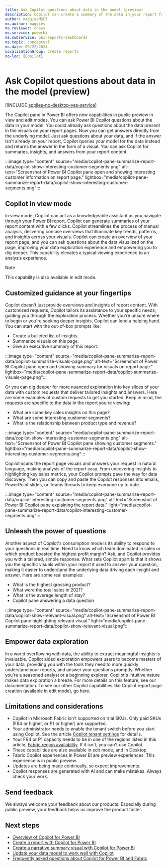 ```yaml
---
title: Ask Copilot questions about data in the model (preview) 
description: Copilot can create a summary of the data in your report for you in the Copilot pane.
author: maggiesMSFT
ms.author: maggies
ms.reviewer: cnews
ms.service: powerbi
ms.subservice: pbi-reports-dashboards
ms.topic: conceptual
ms.date: 05/22/2024
LocalizationGroup: Create reports
no-loc: [Copilot]
---
```


# Ask Copilot questions about data in the model (preview)

[!INCLUDE [applies-no-desktop-yes-service](../includes/applies-no-desktop-yes-service.md)]

 The Copilot pane in Power BI offers new capabilities in public preview in view and edit modes. You can ask Power BI Copilot questions about the data in your model. You could already ask questions about the data present in the visuals on your report pages. Now you can get answers directly from the underlying model. Just ask questions about your data, and if the answer isn't already on your report, Copilot queries your model for the data instead and returns the answer in the form of a visual. You can ask Copilot for summaries, insights, and answers from your report content.

:::image type="content" source="media/copilot-pane-summarize-report-data/copilot-show-interesting-customer-segments.png" alt-text="Screenshot of Power BI Copilot pane open and showing interesting customer information on report page." lightbox="media/copilot-pane-summarize-report-data/copilot-show-interesting-customer-segments.png":::

## Copilot in view mode

In view mode, Copilot can act as a knowledgeable assistant as you navigate through your Power BI report. Copilot can generate summaries of your report content with a few clicks. Copilot streamlines the process of manual analysis, delivering concise overviews that illuminate key trends, patterns, and insights across your visuals. Copilot can create an overview of your report page, and you can ask questions about the data visualized on the page, improving your data exploration experience and empowering you to dig deeper. This capability elevates a typical viewing experience to an analysis experience.

> [!NOTE]
> This capability is also available in edit mode.

## Customized guidance at your fingertips 

Copilot doesn't just provide overviews and insights of report content. With customized requests, Copilot tailors its assistance to your specific needs, guiding you through the exploration process. Whether you're unsure where to begin or you're seeking deeper insights, Copilot can lend a helping hand.  You can start with the out-of-box prompts like:

- Create a bulleted list of insights.
- Summarize visuals on this page.
- Give an executive summary of this report.
 
:::image type="content" source="media/copilot-pane-summarize-report-data/copilot-summarize-visuals-page.png" alt-text="Screenshot of Power BI Copilot pane open and showing summary for visuals on report page." lightbox="media/copilot-pane-summarize-report-data/copilot-summarize-visuals-page.png":::

Or you can dig deeper for more nuanced exploration into key slices of your data with custom requests that deliver tailored insights and answers.  Here are some examples of custom requests to get you started. Keep in mind, the requests are specific to the data in the report you're viewing:

- What are some key sales insights on this page?
- What are some interesting customer segments?
- What is the relationship between product type and revenue?

:::image type="content" source="media/copilot-pane-summarize-report-data/copilot-show-interesting-customer-segments.png" alt-text="Screenshot of Power BI Copilot pane showing customer segments." lightbox="media/copilot-pane-summarize-report-data/copilot-show-interesting-customer-segments.png":::

Copilot scans the report page visuals and answers your request in natural language, making analysis of the report easy.  From uncovering insights to highlighting key sales metrics, your Copilot prompts pave the way for data discovery. Then you can copy and paste the Copilot responses into emails, PowerPoint slides, or Teams threads to keep everyone up to date.

:::image type="content" source="media/copilot-pane-summarize-report-data/copilot-interesting-customer-segments.png" alt-text="Screenshot of Power BI Copilot pane explaining the report data." light="media/copilot-pane-summarize-report-data/copilot-interesting-customer-segments.png":::


## Unleash the power of questions 

Another aspect of Copilot's consumption mode is its ability to respond to your questions in real time. Need to know which team dominated in sales or which product boasted the highest profit margin? Ask, and Copilot provides you with a tailored, simple response. What sets Copilot apart is that it shows you the specific visuals within your report it used to answer your question, making it easier to understand the underlying data driving each insight and answer. Here are some real examples: 

- What is the highest grossing product?
- What were the total sales in 2021?
- What is the average length of stay?
- Copilot pane answering a data question

:::image type="content" source="media/copilot-pane-summarize-report-data/copilot-show-relevant-visual.png" alt-text="Screenshot of Power BI Copilot pane highlighting relevant visual." light="media/copilot-pane-summarize-report-data/copilot-show-relevant-visual.png":::

## Empower data exploration 

In a world overflowing with data, the ability to extract meaningful insights is invaluable. Copilot aided exploration empowers users to become masters of your data, providing you with the tools they need to more quickly understand your reports, and answer your questions promptly. Whether you're a seasoned analyst or a beginning explorer, Copilot's intuitive nature makes data exploration a breeze.  For more details on this feature, see our documentation. To see our other Copilot capabilities like Copilot report page creation (available in edit mode), go here. 

 

## Limitations and considerations

- Copilot in Microsoft Fabric isn't supported on trial SKUs. Only paid SKUs (F64 or higher, or P1 or higher) are supported. 
- Your administrator needs to enable the tenant switch before you start using Copilot. See the article [Copilot tenant settings](/fabric/admin/service-admin-portal-copilot) for details.
- Your F64 or P1 capacity needs to be in one of the regions listed in this article, [Fabric region availability](/fabric/admin/region-availability). If it isn't, you can't use Copilot.  
- These capabilities are also available in edit mode, and in Desktop.
- Fabric Copilot experiences in Power BI are preview experiences.  This experience is in public preview.
- Updates are being made continually, so expect improvements.
- Copilot responses are generated with AI and can make mistakes. Always check your work.

## Send feedback

We always welcome your feedback about our products. Especially during public preview, your feedback helps us improve the product faster.

## Next steps

- [Overview of Copilot for Power BI](copilot-introduction.md)
- [Create a report with Copilot for Power BI](copilot-create-report-service.md)
- [Create a narrative summary visual with Copilot for Power BI](copilot-create-narrative.md)
- [Update your data model to work well with Copilot](copilot-evaluate-data.md)
- [Frequently asked questions about Copilot for Power BI and Fabric](/fabric/get-started/copilot-faq-fabric)
